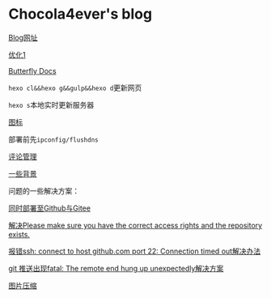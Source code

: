# Chocola4ever's blog

[Blog网址](https://chocola4ever.cf)

[优化1](https://blog.csdn.net/u012208219/article/details/106883001/)

[Butterfly Docs](https://butterfly.js.org/posts/21cfbf15/)

`hexo cl&&hexo g&&gulp&&hexo d`更新网页

`hexo s`本地实时更新服务器

[图标](https://fontawesome.com/icons?from=io)

部署前先`ipconfig/flushdns`

[评论管理](https://imnerd-api-xi.vercel.app/ui)

[一些背景](https://www.bilibili.com/read/cv6193176/)

问题的一些解决方案：

[同时部署至Github与Gitee](https://blog.csdn.net/yakuaback/article/details/104513748)

[解决Please make sure you have the correct access rights and the repository exists.](https://blog.csdn.net/qq_38741986/article/details/100137267)

[报错ssh: connect to host github.com port 22: Connection timed out解决办法](https://blog.csdn.net/qq_42146613/article/details/82772734)

[git 推送出现fatal: The remote end hung up unexpectedly解决方案](https://blog.csdn.net/weixin_38450840/article/details/80701173)

[图片压缩](https://tinypng.com/)

